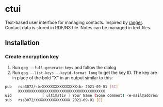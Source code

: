 # ctui

Text-based user interface for managing contacts.
Inspired by [ranger](https://en.wikipedia.org/wiki/Ranger_(file_manager)).
Contact data is stored in RDF/N3 file.
Notes can be managed in text files.

## Installation

### Create encryption key

1. Run <code>gpg --full-generate-keys</code> and follow the dialog
2. Run <code>gpg --list-keys --keyid-format long</code> to get the key ID. The key are in place of the bold "X" in an output similar to this:

```bash
pub   rsa3072/<b>XXXXXXXXXXXXXXXX<b> 2021-09-01 [SC]
      XXXXXXXXXXXXXXXXXXXXXXXXXXXXXXXXXXXXXXXX
uid              [ ultimativ ] Your Name (Some comment) <e-mail@address.com>
sub   rsa3072/XXXXXXXXXXXXXXXX 2021-09-01 [E]
```

